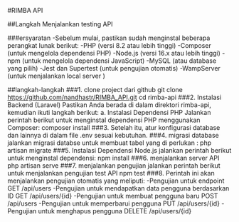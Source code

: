 #RIMBA API

##Langkah Menjalankan testing API

###ersyaratan
-Sebelum mulai, pastikan sudah menginstal beberapa perangkat lunak berikut:
-PHP (versi 8.2 atau lebih tinggi)
-Composer (untuk mengelola dependensi PHP)
-Node.js (versi 16.x atau lebih tinggi)
-npm (untuk mengelola dependensi JavaScript)
-MySQL (atau database yang pilih)
-Jest dan Supertest (untuk pengujian otomatis)
-WampServer (untuk menjalankan local server )

##langkah-langkah
###1. clone project dari github 
    git clone https://github.com/nandhastr/RIMBA_API.git
    cd rimba-api
###2. Instalasi Backend (Laravel)
    Pastikan Anda berada di dalam direktori rimba-api, kemudian ikuti langkah berikut:
    a. Instalasi Dependensi PHP
    Jalankan perintah berikut untuk menginstal dependensi PHP menggunakan Composer:
    composer install
###3. Setelah itu, atur konfigurasi database dan lainnya di dalam file .env sesuai kebutuhan.
###4. migrasi database
    jalankan migrasi databse untuk membuat tabel yang di perlukan :
    php artisan migrate
###5. Instalasi Dependensi Node.js
   jalankan perintah berikut untuk menginstal dependensi:
   npm install
###6. menjalankan server API
    php artisan serve
###7. menjalankan pengujian 
    jalankan perintah berikut untuk menjalankan pengujian test API
    npm test
###8. Perintah ini akan menjalankan pengujian otomatis yang meliputi:
    -Pengujian untuk endpoint GET /api/users
    -Pengujian untuk mendapatkan data pengguna berdasarkan ID GET /api/users/{id}
    -Pengujian untuk membuat pengguna baru POST /api/users
    -Pengujian untuk memperbarui pengguna PUT /api/users/{id}
    -Pengujian untuk menghapus pengguna DELETE /api/users/{id}